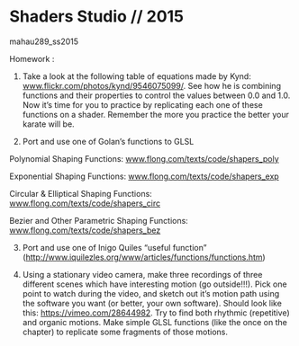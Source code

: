 # Shaders Studio // 2015

mahau289_ss2015

Homework : 
1. Take a look at the following table of equations made by Kynd: www.flickr.com/photos/kynd/9546075099/. See how he is combining functions and their properties to control the values between 0.0 and 1.0. Now it’s time for you to practice by replicating each one of these functions on a shader. Remember the more you practice the better your karate will be.

2. Port and use one of Golan’s functions to GLSL

Polynomial Shaping Functions: www.flong.com/texts/code/shapers_poly

Exponential Shaping Functions: www.flong.com/texts/code/shapers_exp

Circular & Elliptical Shaping Functions: www.flong.com/texts/code/shapers_circ

Bezier and Other Parametric Shaping Functions: www.flong.com/texts/code/shapers_bez

3. Port and use one of Inigo Quiles “useful function” (http://www.iquilezles.org/www/articles/functions/functions.htm)

4. Using a stationary video camera, make three recordings of three different scenes which have interesting motion (go outside!!!). Pick one point to watch during the video, and sketch out it’s motion path using the software you want (or better, your own software). Should look like this: https://vimeo.com/28644982. Try to find both rhythmic (repetitive) and organic motions. Make simple GLSL functions (like the once on the chapter) to replicate some fragments of those motions.
